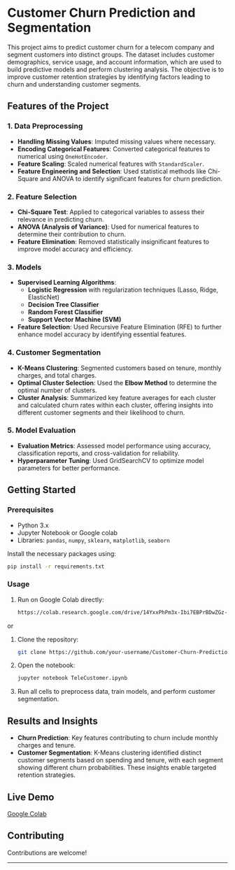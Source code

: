 
# Customer Churn Prediction and Segmentation

This project aims to predict customer churn for a telecom company and segment customers into distinct groups. The dataset includes customer demographics, service usage, and account information, which are used to build predictive models and perform clustering analysis. The objective is to improve customer retention strategies by identifying factors leading to churn and understanding customer segments.

## Features of the Project

### 1. Data Preprocessing
- **Handling Missing Values**: Imputed missing values where necessary.
- **Encoding Categorical Features**: Converted categorical features to numerical using `OneHotEncoder`.
- **Feature Scaling**: Scaled numerical features with `StandardScaler`.
- **Feature Engineering and Selection**: Used statistical methods like Chi-Square and ANOVA to identify significant features for churn prediction.

### 2. Feature Selection
- **Chi-Square Test**: Applied to categorical variables to assess their relevance in predicting churn.
- **ANOVA (Analysis of Variance)**: Used for numerical features to determine their contribution to churn.
- **Feature Elimination**: Removed statistically insignificant features to improve model accuracy and efficiency.

### 3. Models
- **Supervised Learning Algorithms**:
  - **Logistic Regression** with regularization techniques (Lasso, Ridge, ElasticNet)
  - **Decision Tree Classifier**
  - **Random Forest Classifier**
  - **Support Vector Machine (SVM)**
- **Feature Selection**: Used Recursive Feature Elimination (RFE) to further enhance model accuracy by identifying essential features.

### 4. Customer Segmentation 
- **K-Means Clustering**: Segmented customers based on tenure, monthly charges, and total charges.
- **Optimal Cluster Selection**: Used the **Elbow Method** to determine the optimal number of clusters.
- **Cluster Analysis**: Summarized key feature averages for each cluster and calculated churn rates within each cluster, offering insights into different customer segments and their likelihood to churn.

### 5. Model Evaluation
- **Evaluation Metrics**: Assessed model performance using accuracy, classification reports, and cross-validation for reliability.
- **Hyperparameter Tuning**: Used GridSearchCV to optimize model parameters for better performance.

## Getting Started

### Prerequisites
- Python 3.x
- Jupyter Notebook or Google colab
- Libraries: `pandas`, `numpy`, `sklearn`, `matplotlib`, `seaborn`

Install the necessary packages using:
```bash
pip install -r requirements.txt
```
### Usage
1. Run on Google Colab directly:
    ```bash
    https://colab.research.google.com/drive/14YxxPhPm3x-Ibi7EBPrBDwZGz-zPk5HZ?usp=sharing
   ```
or
1. Clone the repository:
   ```bash
   git clone https://github.com/your-username/Customer-Churn-Prediction.git
   ```
2. Open the notebook:
   ```bash
   jupyter notebook TeleCustomer.ipynb
   ```
3. Run all cells to preprocess data, train models, and perform customer segmentation.

## Results and Insights
- **Churn Prediction**: Key features contributing to churn include monthly charges and tenure.
- **Customer Segmentation**: K-Means clustering identified distinct customer segments based on spending and tenure, with each segment showing different churn probabilities. These insights enable targeted retention strategies.

## Live Demo
[Google Colab]([https://www.quora.com](https://colab.research.google.com/drive/14YxxPhPm3x-Ibi7EBPrBDwZGz-zPk5HZ?usp=sharing))

## Contributing
Contributions are welcome!

---

